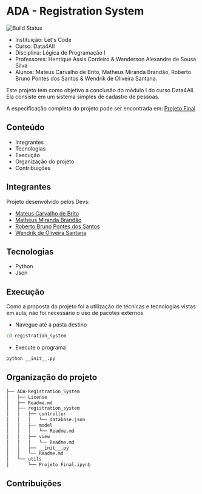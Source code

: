 # ADA - Registration System
![Build Status](https://travis-ci.org/joemccann/dillinger.svg?branch=master)

- Instituição: Let's Code
- Curso: Data4All
- Disciplina: Lógica de Programação I
- Professores: Henrique Assis Cordeiro & Wenderson Alexandre de Sousa Silva
- Alunos: Mateus Carvalho de Brito, Matheus Miranda Brandão, Roberto Bruno Pontes dos Santos & Wendrik de Oliveira Santana.

Este projeto tem como objetivo a conclusão do módulo I do curso Data4All. Ela consiste em um sistema simples de cadastro de pessoas.

A especificação completa do projeto pode ser encontrada em: [Projeto Final](https://github.com/MatBrands/ADA-Registration_System/blob/matheus_mbr/utils/Projeto%20Final.md)

## Conteúdo

- Integrantes
- Tecnologias
- Execução
- Organização do projeto
- Contribuições

## Integrantes
Projeto desenvolvido pelos Devs:

- [Mateus Carvalho de Brito](https://github.com/mateuscbrito)
- [Matheus Miranda Brandão](https://github.com/MatBrands)
- [Roberto Bruno Pontes dos Santos](https://github.com/robertopnts)
- [Wendrik de Oliveira Santana](https://github.com/Wendr1k)

## Tecnologias

- Python
- Json

## Execução
Como a proposta do projeto foi a utilização de técnicas e tecnologias vistas em aula, não foi necessário o uso de pacotes externos

- Navegue até a pasta destino
```sh
cd registration_system
```

- Execute o programa
```sh
python __init__.py
```

## Organização do projeto
```sh
├── ADA-Registration_System
│   ├── License
│   ├── Readme.md
│   ├── registration_system
│   │   ├── controller
│   │   │   └── database.json
│   │   ├── model
│   │   │   └── Readme.md
│   │   ├── view
│   │   │   └── Readme.md
│   │   ├── __init__.py
│   │   └── Readme.md
│   └── utils
│       └── Projeto Final.ipynb
```


## Contribuições